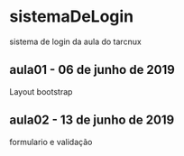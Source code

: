 # sistemaDeLogin
sistema de login da aula do tarcnux

## aula01 - 06 de junho de 2019
Layout bootstrap

## aula02 - 13 de junho de 2019
formulario e validação
